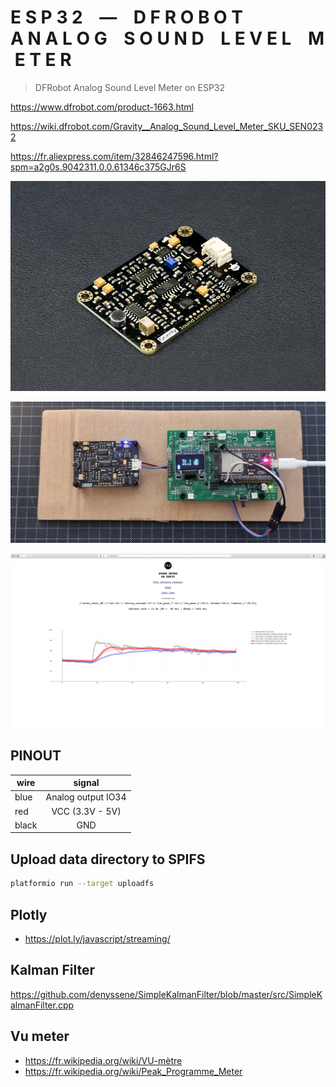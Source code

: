 # E S P 3 2    —    D F R O B O T    A N A L O G    S O U N D    L E V E L    M E T E R

> DFRobot Analog Sound Level Meter on ESP32

<https://www.dfrobot.com/product-1663.html>

<https://wiki.dfrobot.com/Gravity__Analog_Sound_Level_Meter_SKU_SEN0232>

<https://fr.aliexpress.com/item/32846247596.html?spm=a2g0s.9042311.0.0.61346c375GJr6S>

<p align="center">
<img width=600px src="https://raw.githubusercontent.com/NicHub/esp32_dfrobot_analog_sound_level_meter/master/images/dfrobot_analog_sound_level_meter_001.jpg" alt="dfrobot analog sound level meter board" />
</p>
<p align="center">
<img width=600px src="https://raw.githubusercontent.com/NicHub/esp32_dfrobot_analog_sound_level_meter/master/images/dfrobot_analog_sound_level_meter_002.jpg" alt="dfrobot analog sound level meter board" />
</p>
<p align="center">
<img width=600px src="https://raw.githubusercontent.com/NicHub/esp32_dfrobot_analog_sound_level_meter/master/images/esp32_dfrobot_analog_sound_level_meter_plots.jpg" alt="dfrobot analog sound level meter plots" />
</p>

## PINOUT

| wire  |       signal       |
| ----- | :----------------: |
| blue  | Analog output IO34 |
| red   |  VCC (3.3V - 5V)   |
| black |        GND         |

## Upload data directory to SPIFS

```bash
platformio run --target uploadfs
```

## Plotly

- <https://plot.ly/javascript/streaming/>

## Kalman Filter

https://github.com/denyssene/SimpleKalmanFilter/blob/master/src/SimpleKalmanFilter.cpp

## Vu meter

- <https://fr.wikipedia.org/wiki/VU-mètre>
- <https://fr.wikipedia.org/wiki/Peak_Programme_Meter>
